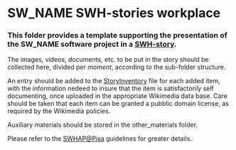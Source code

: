 # SW_NAME SWH-stories workplace

### This folder provides a template supporting the presentation of the SW_NAME software project in a [SWH-story](https://swh.stories.k2.services/).

The images, videos, documents, etc. to be put in the story should be collected here, divided per *moment*, according to the sub-folder structure.

An entry should be added to the [StoryInventory](StoryInventory.md) file for each added item, with the information nedeed to insure that the item is satisfactorily self documenting, once uploaded in the appropriate Wikimedia data base. Care should be taken that each item can be granted a pubblic domain license, as required by the Wikimedia policies.

Auxiliary materials should be stored in the other_materials folder.

Please refer to the [SWHAP@Pisa](https://github.com/SoftwareHeritage/swhapguide/blob/master/SWHAP%40Pisa.pdf#CreateaSWH-story) guidelines for greater details.
